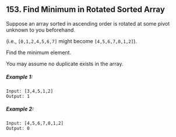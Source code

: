 ## 153. Find Minimum in Rotated Sorted Array
Suppose an array sorted in ascending order is rotated at some pivot unknown to you beforehand.

(i.e., ```[0,1,2,4,5,6,7]``` might become ```[4,5,6,7,0,1,2]```).

Find the minimum element.

You may assume no duplicate exists in the array.

##### Example 1:
```
Input: [3,4,5,1,2]
Output: 1
```
##### Example 2:
```
Input: [4,5,6,7,0,1,2]
Output: 0
```